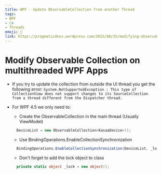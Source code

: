 ```yaml
---
title: WPF - Update ObservableCollection from another Thread
tags:
- WPF
- C#
- Threads
emoji: 🧵
link: https://pragmaticdevs.wordpress.com/2015/08/25/modifying-observablecollection-from-worker-threads-in-wpf/
---
```


# Modify Observable Collection on multithreaded WPF Apps
* If you try to update the collection from outside the UI thread you get the following error: 
```System.NotSupportedException : This type of CollectionView does not support changes to its SourceCollection from a thread different from the Dispatcher thread.```

* For WPF 4.5 we only need to:
  *  Create the ObservableCollection in the main thread (Usually ViewModel)
  ```C#
    DeviceList = new ObservableCollection<KasaaDevice>();
  ```
  * Use BindingOperations.EnableCollectionSynchronization
  ```C#
    BindingOperations.EnableCollectionSynchronization(DeviceList, _lock);
  ```

  * Don't forget to add the lock object to class
  ```C#
    private static object _lock = new object();
  ```